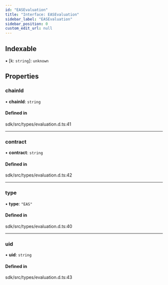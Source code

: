 ```yaml
---
id: "EASEvaluation"
title: "Interface: EASEvaluation"
sidebar_label: "EASEvaluation"
sidebar_position: 0
custom_edit_url: null
---
```


## Indexable

▪ [k: `string`]: `unknown`

## Properties

### chainId

• **chainId**: `string`

#### Defined in

sdk/src/types/evaluation.d.ts:41

---

### contract

• **contract**: `string`

#### Defined in

sdk/src/types/evaluation.d.ts:42

---

### type

• **type**: `"EAS"`

#### Defined in

sdk/src/types/evaluation.d.ts:40

---

### uid

• **uid**: `string`

#### Defined in

sdk/src/types/evaluation.d.ts:43
